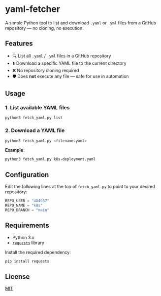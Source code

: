 # yaml-fetcher

A simple Python tool to list and download `.yaml` or `.yml` files from a GitHub repository — no cloning, no execution.

## Features

- 🔍 List all `.yaml` / `.yml` files in a GitHub repository  
- ⬇️ Download a specific YAML file to the current directory  
- ❌ No repository cloning required  
- 🛡️ Does **not** execute any file — safe for use in automation  

## Usage

### 1. List available YAML files

```bash
python3 fetch_yaml.py list
```

### 2. Download a YAML file

```bash
python3 fetch_yaml.py <filename.yaml>
```

**Example:**

```bash
python3 fetch_yaml.py k8s-deployment.yaml
```

## Configuration

Edit the following lines at the top of `fetch_yaml.py` to point to your desired repository:

```python
REPO_USER = "4D4937"
REPO_NAME = "k8s"
REPO_BRANCH = "main"
```

## Requirements

- Python 3.x  
- [`requests`](https://pypi.org/project/requests/) library

Install the required dependency:

```bash
pip install requests
```

## License

[MIT](LICENSE)
